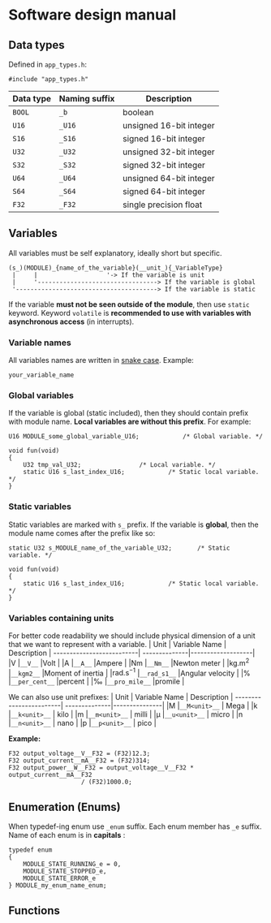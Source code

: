 # Software design manual

## Data types
Defined in `app_types.h`:
```
#include "app_types.h"
```
|Data type |Naming suffix  | Description             |
|----------|----------------|-------------------------|
|`BOOL`	   |`_b` 	    | boolean	              |
|`U16`	   |`_U16`	    |unsigned 16-bit integer  |
|`S16`	   |`_S16`	    |signed 16-bit integer    |
|`U32`     |`_U32`	    |unsigned 32-bit integer  |
|`S32`     |`_S32`	    |signed 32-bit integer    |  
|`U64`     |`_U64`	    |unsigned 64-bit integer  |
|`S64`	   |`_S64`	    |signed 64-bit integer    |
|`F32`     |`_F32`	    |single precision float   |

## Variables
All variables must be self explanatory, ideally short but specific.
``` 
(s_)(MODULE)_{name_of_the_variable}(__unit_){_VariableType}
 |     |		  	       '-> If the variable is unit
 |     '---------------------------------> If the variable is global	
 '---------------------------------------> If the variable is static
```
If the variable **must not be seen outside of the module**, then use `static` keyword.
Keyword `volatile` is **recommended to use with variables with asynchronous access** (in interrupts).

### Variable names
All variables names are written in [snake case](https://en.wikipedia.org/wiki/Snake_case). Example:
```
your_variable_name
```
### Global variables
If the variable is global (static included), then they should contain prefix with module name. **Local variables are without this prefix**. For example:
```
U16 MODULE_some_global_variable_U16;			/* Global variable. */

void fun(void)
{
	U32 tmp_val_U32;				/* Local variable. */
	static U16 s_last_index_U16;			/* Static local variable. */
}
```

### Static variables
Static variables are marked with `s_` prefix. If the variable is **global**, then the module name comes after the prefix like so:
```
static U32 s_MODULE_name_of_the_variable_U32;		/* Static variable. */

void fun(void)
{
	static U16 s_last_index_U16;			/* Static local variable. */
}
```
### Variables containing units
For better code readability we should include physical dimension of a unit that we want to represent with a variable.
| Unit 			  | Variable Name | Description       |
--------------------------| --------------|-------------------|
|$\mathrm{V}$     	  |`__V__`	  |Volt		      |
|$\mathrm{A}$     	  |`__A__`        |Ampere             |
|$\mathrm{Nm}$		  |`__Nm__`	  |Newton meter       |
|$\mathrm{kg.m^2}$ 	  |`__kgm2__`	  |Moment of inertia  |
|$\mathrm{rad.s^{-1}}$	  |`__rad_s1__`   |Angular velocity   |
|%     			  |`__per_cent__` |percent	      |
|‰     			  |`__pro_mile__` |promile	      |

We can also use unit prefixes:
| Unit 			| Variable Name | Description 	|
------------------------| --------------|---------------|
|$\mathrm{M}$		|`__M<unit>__`  | Mega		|
|$\mathrm{k}$		|`__k<unit>__`  | kilo	   	|
|$\mathrm{m}$     	|`__m<unit>__`	| milli		|
|$\mathrm{\mu}$     	|`__u<unit>__`  | micro       	|
|$\mathrm{n}$		|`__n<unit>__`	| nano		|
|$\mathrm{p}$		|`__p<unit>__`	| pico		|

**Example:**
```
F32 output_voltage__V__F32 = (F32)12.3;
F32 output_current__mA__F32 = (F32)314;
F32 output_power__W__F32 = output_voltage__V__F32 * output_current__mA__F32 
					/ (F32)1000.0;
```
## Enumeration (Enums)
When typedef-ing enum use `_enum` suffix. Each enum member has `_e` suffix. Name of each enum is in **capitals** :
```
typedef enum
{
	MODULE_STATE_RUNNING_e = 0,
	MODULE_STATE_STOPPED_e,
	MODULE_STATE_ERROR_e 
} MODULE_my_enum_name_enum;
```

## Functions
